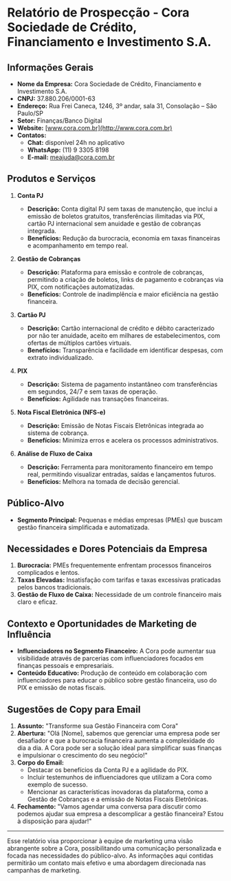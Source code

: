 # Relatório de Prospecção - Cora Sociedade de Crédito, Financiamento e Investimento S.A.

## Informações Gerais
- **Nome da Empresa:** Cora Sociedade de Crédito, Financiamento e Investimento S.A.
- **CNPJ:** 37.880.206/0001-63
- **Endereço:** Rua Frei Caneca, 1246, 3º andar, sala 31, Consolação – São Paulo/SP
- **Setor:** Finanças/Banco Digital
- **Website:** [www.cora.com.br](http://www.cora.com.br)
- **Contatos:**
  - **Chat:** disponível 24h no aplicativo
  - **WhatsApp:** (11) 9 3305 8198
  - **E-mail:** meajuda@cora.com.br

## Produtos e Serviços
1. **Conta PJ**
   - **Descrição:** Conta digital PJ sem taxas de manutenção, que inclui a emissão de boletos gratuitos, transferências ilimitadas via PIX, cartão PJ internacional sem anuidade e gestão de cobranças integrada.
   - **Benefícios:** Redução da burocracia, economia em taxas financeiras e acompanhamento em tempo real.

2. **Gestão de Cobranças**
   - **Descrição:** Plataforma para emissão e controle de cobranças, permitindo a criação de boletos, links de pagamento e cobranças via PIX, com notificações automatizadas.
   - **Benefícios:** Controle de inadimplência e maior eficiência na gestão financeira.

3. **Cartão PJ**
   - **Descrição:** Cartão internacional de crédito e débito caracterizado por não ter anuidade, aceito em milhares de estabelecimentos, com ofertas de múltiplos cartões virtuais.
   - **Benefícios:** Transparência e facilidade em identificar despesas, com extrato individualizado.

4. **PIX**
   - **Descrição:** Sistema de pagamento instantâneo com transferências em segundos, 24/7 e sem taxas de operação.
   - **Benefícios:** Agilidade nas transações financeiras.

5. **Nota Fiscal Eletrônica (NFS-e)**
   - **Descrição:** Emissão de Notas Fiscais Eletrônicas integrada ao sistema de cobrança.
   - **Benefícios:** Minimiza erros e acelera os processos administrativos.

6. **Análise de Fluxo de Caixa**
   - **Descrição:** Ferramenta para monitoramento financeiro em tempo real, permitindo visualizar entradas, saídas e lançamentos futuros.
   - **Benefícios:** Melhora na tomada de decisão gerencial.

## Público-Alvo
- **Segmento Principal:** Pequenas e médias empresas (PMEs) que buscam gestão financeira simplificada e automatizada.

## Necessidades e Dores Potenciais da Empresa
1. **Burocracia:** PMEs frequentemente enfrentam processos financeiros complicados e lentos.
2. **Taxas Elevadas:** Insatisfação com tarifas e taxas excessivas praticadas pelos bancos tradicionais.
3. **Gestão de Fluxo de Caixa:** Necessidade de um controle financeiro mais claro e eficaz.

## Contexto e Oportunidades de Marketing de Influência
- **Influenciadores no Segmento Financeiro:** A Cora pode aumentar sua visibilidade através de parcerias com influenciadores focados em finanças pessoais e empresariais.
- **Conteúdo Educativo:** Produção de conteúdo em colaboração com influenciadores para educar o público sobre gestão financeira, uso do PIX e emissão de notas fiscais.

## Sugestões de Copy para Email
1. **Assunto:** "Transforme sua Gestão Financeira com Cora"
2. **Abertura:** "Olá [Nome], sabemos que gerenciar uma empresa pode ser desafiador e que a burocracia financeira aumenta a complexidade do dia a dia. A Cora pode ser a solução ideal para simplificar suas finanças e impulsionar o crescimento do seu negócio!"
3. **Corpo do Email:**
   - Destacar os benefícios da Conta PJ e a agilidade do PIX.
   - Incluir testemunhos de influenciadores que utilizam a Cora como exemplo de sucesso.
   - Mencionar as características inovadoras da plataforma, como a Gestão de Cobranças e a emissão de Notas Fiscais Eletrônicas.
4. **Fechamento:** "Vamos agendar uma conversa para discutir como podemos ajudar sua empresa a descomplicar a gestão financeira? Estou à disposição para ajudar!"

---

Esse relatório visa proporcionar à equipe de marketing uma visão abrangente sobre a Cora, possibilitando uma comunicação personalizada e focada nas necessidades do público-alvo. As informações aqui contidas permitirão um contato mais efetivo e uma abordagem direcionada nas campanhas de marketing.